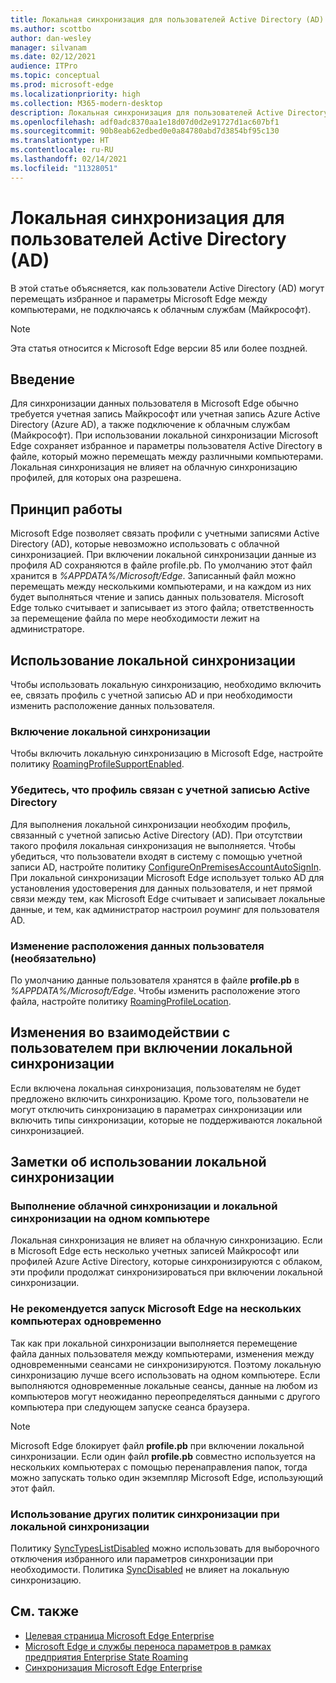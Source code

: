 ```yaml
---
title: Локальная синхронизация для пользователей Active Directory (AD)
ms.author: scottbo
author: dan-wesley
manager: silvanam
ms.date: 02/12/2021
audience: ITPro
ms.topic: conceptual
ms.prod: microsoft-edge
ms.localizationpriority: high
ms.collection: M365-modern-desktop
description: Локальная синхронизация для пользователей Active Directory (AD)
ms.openlocfilehash: adf0adc8370aa1e18d07d0d2e91727d1ac607bf1
ms.sourcegitcommit: 90b8eab62edbed0e0a84780abd7d3854bf95c130
ms.translationtype: HT
ms.contentlocale: ru-RU
ms.lasthandoff: 02/14/2021
ms.locfileid: "11328051"
---
```

# Локальная синхронизация для пользователей Active Directory (AD)

В этой статье объясняется, как пользователи Active Directory (AD) могут перемещать избранное и параметры Microsoft Edge между компьютерами, не подключаясь к облачным службам (Майкрософт).

> [!NOTE]
> Эта статья относится к Microsoft Edge версии 85 или более поздней.

## Введение

Для синхронизации данных пользователя в Microsoft Edge обычно требуется учетная запись Майкрософт или учетная запись Azure Active Directory (Azure AD), а также подключение к облачным службам (Майкрософт). При использовании локальной синхронизации Microsoft Edge сохраняет избранное и параметры пользователя Active Directory в файле, который можно перемещать между различными компьютерами. Локальная синхронизация не влияет на облачную синхронизацию профилей, для которых она разрешена.

## Принцип работы

Microsoft Edge позволяет связать профили с учетными записями Active Directory (AD), которые невозможно использовать с облачной синхронизацией. При включении локальной синхронизации данные из профиля AD сохраняются в файле profile.pb. По умолчанию этот файл хранится в *%APPDATA%/Microsoft/Edge*. Записанный файл можно перемещать между несколькими компьютерами, и на каждом из них будет выполняться чтение и запись данных пользователя. Microsoft Edge только считывает и записывает из этого файла; ответственность за перемещение файла по мере необходимости лежит на администраторе.

## Использование локальной синхронизации

Чтобы использовать локальную синхронизацию, необходимо включить ее, связать профиль с учетной записью AD и при необходимости изменить расположение данных пользователя.

### Включение локальной синхронизации

Чтобы включить локальную синхронизацию в Microsoft Edge, настройте политику [RoamingProfileSupportEnabled](https://docs.microsoft.com/DeployEdge/microsoft-edge-policies#roamingprofilesupportenabled).

### Убедитесь, что профиль связан с учетной записью Active Directory

Для выполнения локальной синхронизации необходим профиль, связанный с учетной записью Active Directory (AD). При отсутствии такого профиля локальная синхронизация не выполняется. Чтобы убедиться, что пользователи входят в систему с помощью учетной записи AD, настройте политику [ConfigureOnPremisesAccountAutoSignIn](https://docs.microsoft.com/DeployEdge/microsoft-edge-policies#configureonpremisesaccountautosignin). При локальной синхронизации Microsoft Edge использует только AD для установления удостоверения для данных пользователя, и нет прямой связи между тем, как Microsoft Edge считывает и записывает локальные данные, и тем, как администратор настроил роуминг для пользователя AD.

### Изменение расположения данных пользователя (необязательно)

По умолчанию данные пользователя хранятся в файле **profile.pb** в *%APPDATA%/Microsoft/Edge*. Чтобы изменить расположение этого файла, настройте политику [RoamingProfileLocation](https://docs.microsoft.com/DeployEdge/microsoft-edge-policies#roamingprofilelocation).

## Изменения во взаимодействии с пользователем при включении локальной синхронизации

Если включена локальная синхронизация, пользователям не будет предложено включить синхронизацию. Кроме того, пользователи не могут отключить синхронизацию в параметрах синхронизации или включить типы синхронизации, которые не поддерживаются локальной синхронизацией.

## Заметки об использовании локальной синхронизации

### Выполнение облачной синхронизации и локальной синхронизации на одном компьютере

Локальная синхронизация не влияет на облачную синхронизацию. Если в Microsoft Edge есть несколько учетных записей Майкрософт или профилей Azure Active Directory, которые синхронизируются с облаком, эти профили продолжат синхронизироваться при включении локальной синхронизации.

### Не рекомендуется запуск Microsoft Edge на нескольких компьютерах одновременно

Так как при локальной синхронизации выполняется перемещение файла данных пользователя между компьютерами, изменения между одновременными сеансами не синхронизируются. Поэтому локальную синхронизацию лучше всего использовать на одном компьютере. Если выполняются одновременные локальные сеансы, данные на любом из компьютеров могут неожиданно переопределяться данными с другого компьютера при следующем запуске сеанса браузера.

> [!NOTE]
> Microsoft Edge блокирует файл **profile.pb** при включении локальной синхронизации. Если один файл **profile.pb** совместно используется на нескольких компьютерах с помощью перенаправления папок, тогда можно запускать только один экземпляр Microsoft Edge, использующий этот файл.

### Использование других политик синхронизации при локальной синхронизации

Политику [SyncTypesListDisabled](https://docs.microsoft.com/DeployEdge/microsoft-edge-policies#synctypeslistdisabled) можно использовать для выборочного отключения избранного или параметров синхронизации при необходимости. Политика [SyncDisabled](https://docs.microsoft.com/DeployEdge/microsoft-edge-policies#syncdisabled) не влияет на локальную синхронизацию.

## См. также

- [Целевая страница Microsoft Edge Enterprise](https://aka.ms/EdgeEnterprise)
- [Microsoft Edge и службы переноса параметров в рамках предприятия Enterprise State Roaming](microsoft-edge-enterprise-state-roaming.md)
- [Синхронизация Microsoft Edge Enterprise](microsoft-edge-enterprise-sync.md)
